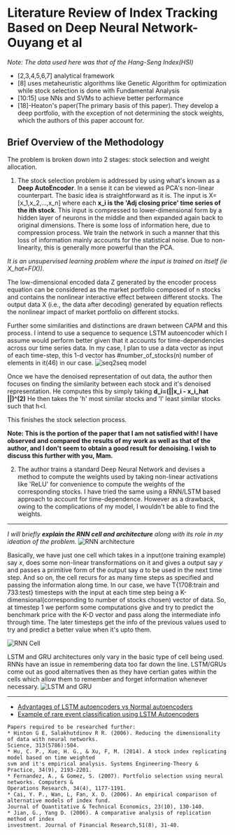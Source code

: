 # Literature Review of **Index Tracking Based on Deep Neural Network-Ouyang et al**

*Note: The data used here was that of the Hang-Seng Index(HSI)*

* [2,3,4,5,6,7] analytical framework
* [8] uses metaheuristic algorithms like Genetic Algorithm for optimization while stock selection is done with Fundamental Analysis
* [10:15] use NNs and SVMs to achieve better performance
* [18]-Heaton's paper(The primary basis of this paper). They develop a deep portfolio, with the exception of not determining the stock weights, which the authors of this paper account for.

## Brief Overview of the Methodology
The problem is broken down into 2 stages: stock selection and weight allocation.
1) The stock selection problem is addressed by using what's known as a **Deep AutoEncoder**.
In a sense it can be viewed as PCA's non-linear counterpart. The basic idea is straightforward as it is.
The input is X=[x_1,x_2,...,x_n] where each **x_i is the 'Adj closing price' time series of the ith stock**. This input is compressed to lower-dimensional form by a hidden layer of neurons in the middle and then expanded again back to original dimensions. There is some loss of information here, due to compression process. We train the network in such a manner that this loss of information mainly accounts for the statistical noise.
Due to non-linearity, this is generally more powerful than the PCA. 

*It is an unsupervised learning problem where the input is trained on itself (ie X_hat=F(X)).*

The low-dimensional encoded data Z generated by the encoder process equation can be
considered as the market portfolio composed of n stocks and contains the nonlinear interactive effect
between different stocks. The output data X (i.e., the data after decoding) generated by equation
reflects the nonlinear impact of market portfolio on different stocks.

Further some similarities and distinctions are drawn between CAPM and this process.
I intend to use a sequence to sequence LSTM autoencoder which I assume would perform better given that it accounts for time-dependencies across our time series data.
In my case, I plan to use a data vector as input of each time-step, this 1-d vector has #number_of_stocks(n) number of elements in it(46) in our case. 
![seq2seq model](https://miro.medium.com/max/5028/1*tY4F3BPq4ctTMelMEnLZvw.png)

Once we have the denoised representation of out data, the author then focuses on finding the similarity between each stock and it's denoised representation. He computes this by simply taking **d_i=(||x_i - x_i_hat ||)^(2)**
He then takes the 'h' most similar stocks and 'l' least similar stocks such that h<l.

This finishes the stock selection process.

**Note: This is the portion of the paper that I am not satisfied with! I have observed and compared the results of my work as well as that of the author, and I don't seem to obtain a good result for denoising. I wish to discuss this further with you, Mam.**


2) The author trains a standard Deep Neural Network and devises a method to compute the weights used by taking non-linear activations like 'ReLU' for convenience to compute the weights of the corresponding stocks.
I have tried the same using a RNN/LSTM based approach to account for time-dependence. However as a drawback, owing to the complications of my model, I wouldn't be able to find the weights.

___
*I will briefly **explain the RNN cell and architecture** along with its role in my ideation of the problem.*
![RNN architecture](https://colah.github.io/posts/2015-08-Understanding-LSTMs/img/RNN-unrolled.png)

Basically, we have just one cell which takes in a input(one training example) say *x<t>*, does some non-linear transformations on it and gives a output say *y<t>* and passes a primitive form of the output say *a<t>* to be used in the next time step. And so on, the cell recurs for as many time steps as specified and passing the information along time. In our case, we have T{1708:train and 733:test} timesteps with the input at each time step being a K-dimensional(corresponding to number of stocks chosen) vector of data. So, at timestep 1 we perform some computations give and try to predict the benchmark price with the K-D vector and pass along the intermediate info through time. The later timesteps get the info of the previous values used to try and predict a better value when it's upto them. 
  
![RNN Cell](https://www.researchgate.net/publication/332663947/figure/fig1/AS:751783865511938@1556250649554/Simple-RNN-cell-structure-in-hidden-layer-b.png)

LSTM and GRU architectures only vary in the basic type of cell being used. RNNs have an issue in remembering data too far down the line. LSTM/GRUs come out as good alternatives then as they have certian gates within the cells which allow them to remember and forget information whenever necessary.
![LSTM and GRU](https://miro.medium.com/max/4212/1*E18UBv1G7nAaq-soA-zBlw.png)
___




* [Advantages of LSTM autoencoders vs Normal autoencoders ](https://www.quora.com/What-are-advantages-of-LSTM-autoencoders-over-normal-autoencoders)
* [Example of rare event classification using LSTM Autoencoders](https://towardsdatascience.com/lstm-autoencoder-for-extreme-rare-event-classification-in-keras-ce209a224cfb)
```
Papers required to be researched further:
* Hinton G E, Salakhutdinov R R. (2006). Reducing the dimensionality of data with neural networks.
Science, 313(5786):504.
* Hu, C. P., Xue, H. G., & Xu, F, M. (2014). A stock index replicating model based on time weighted
svm and it's empirical analysis. Systems Engineering-Theory & Practice, 34(9), 2193-2201.
* Fernandez, A., & Gomez, S. (2007). Portfolio selection using neural networks. Computers &
Operations Research, 34(4), 1177-1191.
* Cai, Y. P., Wan, L, Fan, X. D. (2006). An empirical comparison of alternative models of index fund.
Journal of Quantitative & Technical Economics, 23(10), 130-140.
* Jian, G., Yang D. (2006). A comparative analysis of replication method of index
investment. Journal of Financial Research,51(8), 31-40.
```
